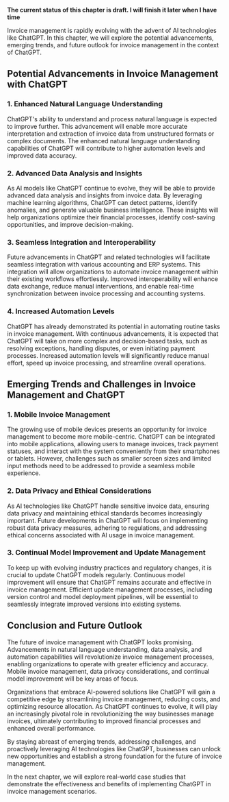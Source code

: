 **The current status of this chapter is draft. I will finish it later when I have time**

Invoice management is rapidly evolving with the advent of AI technologies like ChatGPT. In this chapter, we will explore the potential advancements, emerging trends, and future outlook for invoice management in the context of ChatGPT.

Potential Advancements in Invoice Management with ChatGPT
---------------------------------------------------------

### 1. Enhanced Natural Language Understanding

ChatGPT's ability to understand and process natural language is expected to improve further. This advancement will enable more accurate interpretation and extraction of invoice data from unstructured formats or complex documents. The enhanced natural language understanding capabilities of ChatGPT will contribute to higher automation levels and improved data accuracy.

### 2. Advanced Data Analysis and Insights

As AI models like ChatGPT continue to evolve, they will be able to provide advanced data analysis and insights from invoice data. By leveraging machine learning algorithms, ChatGPT can detect patterns, identify anomalies, and generate valuable business intelligence. These insights will help organizations optimize their financial processes, identify cost-saving opportunities, and improve decision-making.

### 3. Seamless Integration and Interoperability

Future advancements in ChatGPT and related technologies will facilitate seamless integration with various accounting and ERP systems. This integration will allow organizations to automate invoice management within their existing workflows effortlessly. Improved interoperability will enhance data exchange, reduce manual interventions, and enable real-time synchronization between invoice processing and accounting systems.

### 4. Increased Automation Levels

ChatGPT has already demonstrated its potential in automating routine tasks in invoice management. With continuous advancements, it is expected that ChatGPT will take on more complex and decision-based tasks, such as resolving exceptions, handling disputes, or even initiating payment processes. Increased automation levels will significantly reduce manual effort, speed up invoice processing, and streamline overall operations.

Emerging Trends and Challenges in Invoice Management and ChatGPT
----------------------------------------------------------------

### 1. Mobile Invoice Management

The growing use of mobile devices presents an opportunity for invoice management to become more mobile-centric. ChatGPT can be integrated into mobile applications, allowing users to manage invoices, track payment statuses, and interact with the system conveniently from their smartphones or tablets. However, challenges such as smaller screen sizes and limited input methods need to be addressed to provide a seamless mobile experience.

### 2. Data Privacy and Ethical Considerations

As AI technologies like ChatGPT handle sensitive invoice data, ensuring data privacy and maintaining ethical standards becomes increasingly important. Future developments in ChatGPT will focus on implementing robust data privacy measures, adhering to regulations, and addressing ethical concerns associated with AI usage in invoice management.

### 3. Continual Model Improvement and Update Management

To keep up with evolving industry practices and regulatory changes, it is crucial to update ChatGPT models regularly. Continuous model improvement will ensure that ChatGPT remains accurate and effective in invoice management. Efficient update management processes, including version control and model deployment pipelines, will be essential to seamlessly integrate improved versions into existing systems.

Conclusion and Future Outlook
-----------------------------

The future of invoice management with ChatGPT looks promising. Advancements in natural language understanding, data analysis, and automation capabilities will revolutionize invoice management processes, enabling organizations to operate with greater efficiency and accuracy. Mobile invoice management, data privacy considerations, and continual model improvement will be key areas of focus.

Organizations that embrace AI-powered solutions like ChatGPT will gain a competitive edge by streamlining invoice management, reducing costs, and optimizing resource allocation. As ChatGPT continues to evolve, it will play an increasingly pivotal role in revolutionizing the way businesses manage invoices, ultimately contributing to improved financial processes and enhanced overall performance.

By staying abreast of emerging trends, addressing challenges, and proactively leveraging AI technologies like ChatGPT, businesses can unlock new opportunities and establish a strong foundation for the future of invoice management.

In the next chapter, we will explore real-world case studies that demonstrate the effectiveness and benefits of implementing ChatGPT in invoice management scenarios.

